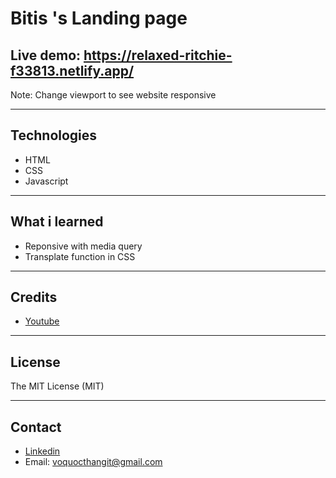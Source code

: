 # Bitis 's Landing page

## Live demo: https://relaxed-ritchie-f33813.netlify.app/

Note: Change viewport to see website responsive

---

## Technologies

- HTML
- CSS
- Javascript

---

## What i learned

- Reponsive with media query
- Transplate function in CSS

---

## Credits

- [Youtube](https://www.youtube.com/watch?v=HXKNedyDbNE&ab_channel=OnlineTutorials&fbclid=IwAR3yF1ka-bj_9x-5Qhf_3eAxRWnmN6U0Ta5WktToA4TjmTpL-mNxrIKIHtc)

---

## License

The MIT License (MIT)

---

## Contact

- [Linkedin](https://www.linkedin.com/in/voqthang/)
- Email: voquocthangit@gmail.com
